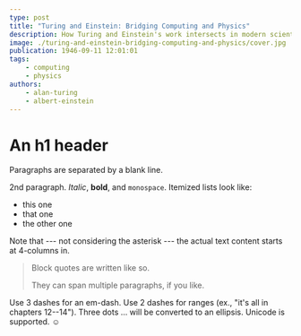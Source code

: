 ```yaml
---
type: post
title: "Turing and Einstein: Bridging Computing and Physics"
description: How Turing and Einstein's work intersects in modern scientific applications.
image: ./turing-and-einstein-bridging-computing-and-physics/cover.jpg
publication: 1946-09-11 12:01:01
tags: 
    - computing
    - physics
authors: 
    - alan-turing
    - albert-einstein
---
```




# An h1 header

Paragraphs are separated by a blank line.

2nd paragraph. *Italic*, **bold**, and `monospace`. Itemized lists
look like:

  * this one
  * that one
  * the other one

Note that --- not considering the asterisk --- the actual text
content starts at 4-columns in.

> Block quotes are
> written like so.
>
> They can span multiple paragraphs,
> if you like.

Use 3 dashes for an em-dash. Use 2 dashes for ranges (ex., "it's all
in chapters 12--14"). Three dots ... will be converted to an ellipsis.
Unicode is supported. ☺
